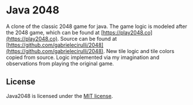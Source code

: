# Java 2048
A clone of the classic 2048 game for java.  The game logic is modeled after the 2048 game, which can be found at [https://play2048.co](https://play2048.co).  Source can be found at [https://github.com/gabrielecirulli/2048](https://github.com/gabrielecirulli/2048).  New tile logic and tile colors copied from source.  Logic implemented via my imagination and observations from playing the original game.

## License
Java2048 is licensed under the [MIT license](LICENSE).
